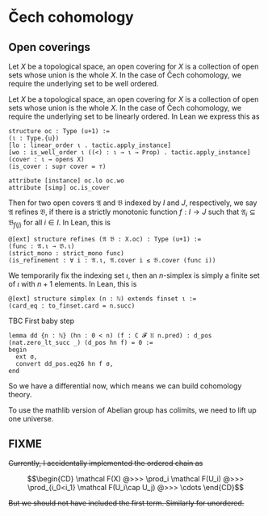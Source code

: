 # Čech cohomology

## Open coverings

Let $X$ be a topological space, an open covering for $X$ is a collection of open sets whose union is the whole $X$. In the case of Čech cohomology, we require the underlying set to be well ordered.

Let $X$ be a topological space, an open covering for $X$ is a collection of open sets whose union is the whole $X$. In the case of Čech cohomology, we require the underlying set to be linearly ordered.
In Lean we express this as

```lean
structure oc : Type (u+1) :=
(ι : Type.{u})
[lo : linear_order ι . tactic.apply_instance] 
[wo : is_well_order ι ((<) : ι → ι → Prop) . tactic.apply_instance]
(cover : ι → opens X)
(is_cover : supr cover = ⊤)

attribute [instance] oc.lo oc.wo
attribute [simp] oc.is_cover
```

Then for two open covers $\mathfrak A$ and $\mathfrak B$ indexed by $I$ and $J$, respectively, we say $\mathfrak A$ refines $\mathfrak B$, if there is a strictly monotonic function $f : I \to J$ such that $\mathfrak A_i \subseteq \mathfrak B_{f(j)}$ for all $i ∈ I$. In Lean, this is

``` lean
@[ext] structure refines (𝔄 𝔅 : X.oc) : Type (u+1) :=
(func : 𝔄.ι → 𝔅.ι)
(strict_mono : strict_mono func)
(is_refinement : ∀ i : 𝔄.ι, 𝔄.cover i ≤ 𝔅.cover (func i))
```

We temporarily fix the indexing set $ι$, then an $n$-simplex is simply a finite set of $ι$ with $n+1$ elements. In Lean, this is

```lean
@[ext] structure simplex (n : ℕ) extends finset ι :=
(card_eq : to_finset.card = n.succ)
```

TBC
First baby step

```lean
lemma dd {n : ℕ} (hn : 0 < n) (f : C 𝓕 𝔘 n.pred) : d_pos (nat.zero_lt_succ _) (d_pos hn f) = 0 :=
begin
  ext σ,
  convert dd_pos.eq26 hn f σ,
end
```

So we have a differential now, which means we can build cohomology theory.

To use the mathlib version of Abelian group has colimits, we need to lift up one universe.

## FIXME

~~Currently, I accidentally implemented the ordered chain as~~

```math
\begin{CD}
\mathcal F(X) @>>> \prod_i \mathcal F(U_i) @>>> \prod_{i_0<i_1} \mathcal F(U_i\cap U_j) @>>> \cdots
\end{CD}
```


~~But we should not have included the first term. Similarly for unordered.~~
